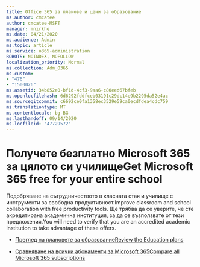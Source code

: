```yaml
---
title: Office 365 за планове и цени за образование
ms.author: cmcatee
author: cmcatee-MSFT
manager: mnirkhe
ms.date: 04/21/2020
ms.audience: Admin
ms.topic: article
ms.service: o365-administration
ROBOTS: NOINDEX, NOFOLLOW
localization_priority: Normal
ms.collection: Adm_O365
ms.custom:
- "476"
- "1500026"
ms.assetid: 34b852e0-bf1d-4cf3-9aa6-c80eed67bfeb
ms.openlocfilehash: 6d6292fddfceb03191c29dc14e9b2295da52e4ac
ms.sourcegitcommit: c6692ce0fa1358ec3529e59ca0ecdfdea4cdc759
ms.translationtype: MT
ms.contentlocale: bg-BG
ms.lasthandoff: 09/14/2020
ms.locfileid: "47729572"
---
```

# <a name="get-microsoft-365-free-for-your-entire-school"></a><span data-ttu-id="92da3-102">Получете безплатно Microsoft 365 за цялото си училище</span><span class="sxs-lookup"><span data-stu-id="92da3-102">Get Microsoft 365 free for your entire school</span></span>

<span data-ttu-id="92da3-103">Подобряване на сътрудничеството в класната стая и училище с инструменти за свободна продуктивност.</span><span class="sxs-lookup"><span data-stu-id="92da3-103">Improve classroom and school collaboration with free productivity tools.</span></span> <span data-ttu-id="92da3-104">Ще трябва да се уверите, че сте акредитирана академична институция, за да се възползвате от тези предложения.</span><span class="sxs-lookup"><span data-stu-id="92da3-104">You will need to verify that you are an accredited academic institution to take advantage of these offers.</span></span>
  
- [<span data-ttu-id="92da3-105">Преглед на плановете за образование</span><span class="sxs-lookup"><span data-stu-id="92da3-105">Review the Education plans</span></span>](https://products.office.com/academic/compare-office-365-education-plans)

- [<span data-ttu-id="92da3-106">Сравняване на всички абонаменти за Microsoft 365</span><span class="sxs-lookup"><span data-stu-id="92da3-106">Compare all Microsoft 365 subscriptions</span></span>](https://products.office.com/business/compare-more-office-365-for-business-plans)